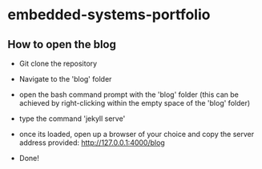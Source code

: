 # embedded-systems-portfolio

## How to open the blog

* Git clone the repository

* Navigate to the 'blog' folder

* open the bash command prompt with the 'blog' folder (this can be achieved by right-clicking within the empty space of the 'blog' folder)

* type the command 'jekyll serve'

* once its loaded, open up a browser of your choice and copy the server address provided: http://127.0.0.1:4000/blog

* Done!
